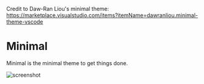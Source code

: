 Credit to Daw-Ran Liou's minimal theme: https://marketplace.visualstudio.com/items?itemName=dawranliou.minimal-theme-vscode

# Minimal

Minimal is the minimal theme to get things done.

![screenshot](screenshot.png)
